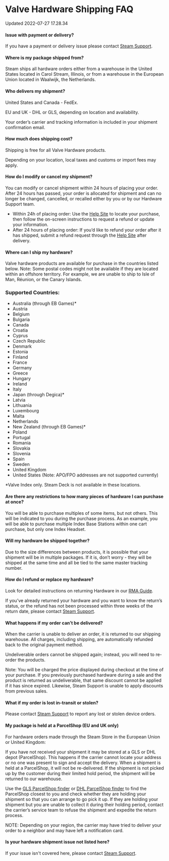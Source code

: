 # Valve Hardware Shipping FAQ
Updated 2022-07-27 17.28.34

#### Issue with payment or delivery?
If you have a payment or delivery issue please contact [Steam Support](https://help.steampowered.com/en/wizard/HelpWithSteamHardware).  
  
#### Where is my package shipped from?
Steam ships all hardware orders either from a warehouse in the United States located in Carol Stream, Illinois, or from a warehouse in the European Union located in Waalwijk, the Netherlands.  
  
#### Who delivers my shipment?
  
United States and Canada - FedEx.  
  
EU and UK - DHL or GLS, depending on location and availability.  
  
Your order’s carrier and tracking information is included in your shipment confirmation email.  
  
#### How much does shipping cost?
Shipping is free for all Valve Hardware products.  
  
Depending on your location, local taxes and customs or import fees may apply.  
  
#### How do I modify or cancel my shipment?
You can modify or cancel shipment within 24 hours of placing your order. After 24 hours has passed, your order is allocated for shipment and can no longer be changed, cancelled, or recalled either by you or by our Hardware Support team.  
  

* Within 24h of placing order: Use the [Help Site](https://help.steampowered.com/en/wizard/HelpWithSteamHardware) to locate your purchase, then follow the on-screen instructions to request a refund or update your information.
* After 24 hours of placing order: If you’d like to refund your order after it has shipped, submit a refund request through the [Help Site](https://help.steampowered.com/en/wizard/HelpWithSteamHardware) after delivery.

    
#### Where can I ship my hardware?
Valve hardware products are available for purchase in the countries listed below. Note: Some postal codes might not be available if they are located within an offshore territory. For example, we are unable to ship to Isle of Man, Réunion, or the Canary Islands.  
  
### Supported Countries:
  

* Australia (through EB Games)*
* Austria
* Belgium
* Bulgaria
* Canada
* Croatia
* Cyprus
* Czech Republic
* Denmark
* Estonia
* Finland
* France
* Germany
* Greece
* Hungary
* Ireland
* Italy
* Japan (through Degica)*
* Latvia
* Lithuania
* Luxembourg
* Malta
* Netherlands
* New Zealand (through EB Games)*
* Poland
* Portugal
* Romania
* Slovakia
* Slovenia
* Spain
* Sweden
* United Kingdom
* United States (Note: APO/FPO addresses are not supported currently)

  
*Valve Index only. Steam Deck is not available in these locations.  
  
#### Are there any restrictions to how many pieces of hardware I can purchase at once?
You will be able to purchase multiples of some items, but not others. This will be indicated to you during the purchase process. As an example, you will be able to purchase multiple Index Base Stations within one cart purchase, but only one Index Headset.  
  
#### Will my hardware be shipped together?
Due to the size differences between products, it is possible that your shipment will be in multiple packages. If it is, don’t worry - they will be shipped at the same time and all be tied to the same master tracking number.  
  
#### How do I refund or replace my hardware?
Look for detailed instructions on returning Hardware in our [RMA Guide](https://help.steampowered.com/en/faqs/view/04AE-8A9A-F64E-D165).  
  
If you’ve already returned your hardware and you want to know the return’s status, or the refund has not been processed within three weeks of the return date, please contact [Steam Support](https://help.steampowered.com/en/wizard/HelpWithSteamHardware).  
  
#### What happens if my order can’t be delivered?
When the carrier is unable to deliver an order, it is returned to our shipping warehouse. All charges, including shipping, are automatically refunded back to the original payment method.  
  
Undeliverable orders cannot be shipped again; instead, you will need to re-order the products.  
  
Note: You will be charged the price displayed during checkout at the time of your purchase. If you previously purchased hardware during a sale and the product is returned as undeliverable, that same discount cannot be applied if it has since expired. Likewise, Steam Support is unable to apply discounts from previous sales.  
  
#### What if my order is lost in-transit or stolen?
Please contact [Steam Support](https://help.steampowered.com/en/wizard/HelpWithSteamHardware) to report any lost or stolen device orders.  
  
#### My package is held at a ParcelShop (EU and UK only)
For hardware orders made through the Steam Store in the European Union or United Kingdom:  
  
If you have not received your shipment it may be stored at a GLS or DHL depot (ParcelShop). This happens if the carrier cannot locate your address or no one was present to sign and accept the delivery. When a shipment is held at a ParcelShop, it will not be re-delivered. If the shipment is not picked up by the customer during their limited hold period, the shipment will be returned to our warehouse.  
  
Use the [GLS ParcelShop finder](https://gls-group.eu/EU/en/depot-parcelshop-search) or [DHL ParcelShop finder](https://parcelshopfinder.dhlparcel.com/) to find the ParcelShop closest to you and check whether they are holding your shipment so that you can arrange to go pick it up. If they are holding your shipment but you are unable to collect it during their holding period, contact the carrier’s service team to refuse the shipment and expedite the return process.  
  
NOTE: Depending on your region, the carrier may have tried to deliver your order to a neighbor and may have left a notification card.  
  
#### Is your hardware shipment issue not listed here?
If your issue isn't covered here, please contact [Steam Support](https://help.steampowered.com/en/wizard/HelpWithSteamHardware).